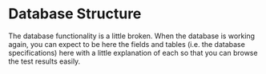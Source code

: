 # Database Structure

The database functionality is a little broken.  When the database is working
again, you can expect to be here the fields and tables (i.e. the database
specifications) here with a little explanation of each so that you can browse
the test results easily.
